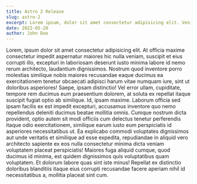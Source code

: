 ```yaml
---
title: Astro 2 Release
slug: astro-2
excerpt: Lorem ipsum, dolor sit amet consectetur adipisicing elit. Veniam natus, velit vero aperiam error fuga sint illo quibusdam expedita. Temporibus, facere veniam blanditiis deserunt reprehenderit obcaecati totam sunt vitae culpa?
date: 2022-05-20
author: John Doe
---
```


Lorem, ipsum dolor sit amet consectetur adipisicing elit. At officia maxime consectetur impedit aspernatur maiores hic nulla veniam, suscipit et eius corrupti illo, excepturi in laboriosam deserunt iusto minima labore id nemo rerum architecto, laudantium dignissimos. Nostrum quod inventore porro molestias similique nobis maiores recusandae eaque ducimus ea exercitationem tenetur obcaecati adipisci harum vitae numquam iure, sint ut doloribus asperiores! Saepe, ipsam distinctio! Vel error ullam, cupiditate, tempore rem ducimus eum praesentium dolorem, at soluta ex repellat itaque suscipit fugiat optio ab similique. Id, ipsam maxime. Laborum officia sed ipsam facilis ex est impedit excepturi, accusamus inventore quo nemo repellendus deleniti ducimus beatae mollitia omnis. Cumque nostrum dicta provident, optio autem sit modi officiis cum delectus tenetur perferendis itaque odio exercitationem, similique earum iusto eum perspiciatis id asperiores necessitatibus ut. Ea explicabo commodi voluptates dignissimos aut unde veritatis et similique ad esse expedita, repudiandae in aliquid vero architecto sapiente ex eos nulla consectetur minima dicta veniam voluptatem placeat perspiciatis! Maiores fuga aliquid cumque, quod ducimus id minima, est quidem dignissimos quis voluptatibus quam voluptatem. Et dolorum labore quas sint iste minus! Repellat ex distinctio doloribus blanditiis itaque eius corrupti recusandae facere aperiam nihil id necessitatibus a, mollitia placeat sint cum.
